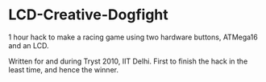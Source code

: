 LCD-Creative-Dogfight
=====================

1 hour hack to make a racing game using two hardware buttons, ATMega16 and an LCD.

Written for and during Tryst 2010, IIT Delhi. First to finish the hack in the least time, and hence the winner.